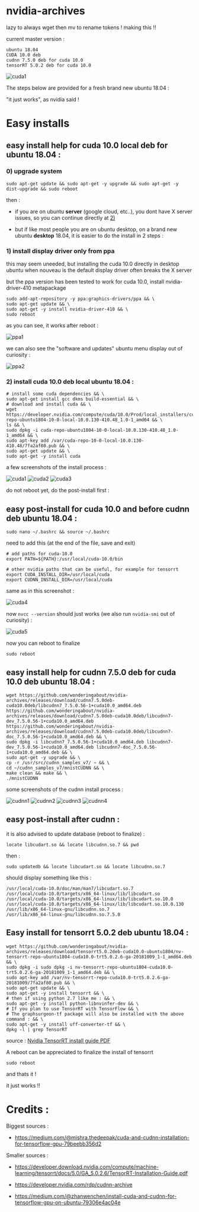 # nvidia-archives

lazy to always wget then mv to rename tokens ! making this !!

current master version : 

```
ubuntu 18.04
CUDA 10.0 deb
cudnn 7.5.0 deb for cuda 10.0
tensorRT 5.0.2 deb for cuda 10.0
```

![cuda1](https://raw.githubusercontent.com/wonderingabout/nvidia-archives/master/pictures/10.0/cuda1.png)

The steps below are provided for a fresh brand new ubuntu 18.04 :

"it just works", as nvidia said !

# Easy installs

## easy install help for cuda 10.0 local deb for ubuntu 18.04 :

### 0) upgrade system

```
sudo apt-get update && sudo apt-get -y upgrade && sudo apt-get -y dist-upgrade && sudo reboot
```

then : 

- if you are on ubuntu **server** (google cloud, etc..), you dont have X 
server issues, so you can continue directly at 
[2)](#2-install-cuda-100-deb-local-ubuntu-1804-)

- but if like most people you are on ubuntu desktop, on a brand new 
ubuntu **desktop** 18.04, it is easier to do the install in 2 steps : 

### 1) install display driver only from ppa

this may seem uneeded, but installing the cuda 10.0 directly in 
desktop ubuntu when nouveau is the default display driver often 
breaks the X server

but the ppa version has been tested to work
for cuda 10.0, install nvidia-driver-410 metapackage

```
sudo add-apt-repository -y ppa:graphics-drivers/ppa && \
sudo apt-get update && \
sudo apt-get -y install nvidia-driver-410 && \
sudo reboot
```

as you can see, it works after reboot : 

![ppa1](https://raw.githubusercontent.com/wonderingabout/nvidia-archives/master/pictures/10.0/ppa1.png)

we can also see the "software and updates" ubuntu 
menu display out of curiosity : 

![ppa2](https://raw.githubusercontent.com/wonderingabout/nvidia-archives/master/pictures/10.0/ppa2.png)

### 2) install cuda 10.0 deb local ubuntu 18.04 :

```
# install some cuda dependencies && \
sudo apt-get install gcc dkms build-essential && \
# download and install cuda && \
wget https://developer.nvidia.com/compute/cuda/10.0/Prod/local_installers/cuda-repo-ubuntu1804-10-0-local-10.0.130-410.48_1.0-1_amd64 && \
ls && \
sudo dpkg -i cuda-repo-ubuntu1804-10-0-local-10.0.130-410.48_1.0-1_amd64 && \
sudo apt-key add /var/cuda-repo-10-0-local-10.0.130-410.48/7fa2af80.pub && \
sudo apt-get update && \
sudo apt-get -y install cuda
```

a few screenshots of the install process : 

![cuda1](https://raw.githubusercontent.com/wonderingabout/nvidia-archives/master/pictures/10.0/cuda1.png)
![cuda2](https://raw.githubusercontent.com/wonderingabout/nvidia-archives/master/pictures/10.0/cuda2.png)
![cuda3](https://raw.githubusercontent.com/wonderingabout/nvidia-archives/master/pictures/10.0/cuda3.png)

do not reboot yet, do the post-install first : 

## easy post-install for cuda 10.0 and before cudnn deb ubuntu 18.04 :

```
sudo nano ~/.bashrc && source ~/.bashrc
```

need to add this (at the end of the file, save and exit) 

```
# add paths for cuda-10.0
export PATH=${PATH}:/usr/local/cuda-10.0/bin

# other nvidia paths that can be useful, for example for tensorrt
export CUDA_INSTALL_DIR=/usr/local/cuda
export CUDNN_INSTALL_DIR=/usr/local/cuda
```

same as in this screenshot : 

![cuda4](https://raw.githubusercontent.com/wonderingabout/nvidia-archives/master/pictures/10.0/cuda4.png)

now `nvcc --version` should just works (we also run `nvidia-smi` 
out of curiosity) : 

![cuda5](https://raw.githubusercontent.com/wonderingabout/nvidia-archives/master/pictures/10.0/cuda5.png)

now you can reboot to finalize

```
sudo reboot
```

## easy install help for cudnn 7.5.0 deb for cuda 10.0 deb ubuntu 18.04 :

```
wget https://github.com/wonderingabout/nvidia-archives/releases/download/cudnn7.5.0deb-cuda10.0deb/libcudnn7_7.5.0.56-1+cuda10.0_amd64.deb https://github.com/wonderingabout/nvidia-archives/releases/download/cudnn7.5.0deb-cuda10.0deb/libcudnn7-dev_7.5.0.56-1+cuda10.0_amd64.deb https://github.com/wonderingabout/nvidia-archives/releases/download/cudnn7.5.0deb-cuda10.0deb/libcudnn7-doc_7.5.0.56-1+cuda10.0_amd64.deb && \
sudo dpkg -i libcudnn7_7.5.0.56-1+cuda10.0_amd64.deb libcudnn7-dev_7.5.0.56-1+cuda10.0_amd64.deb libcudnn7-doc_7.5.0.56-1+cuda10.0_amd64.deb && \
sudo apt-get -y upgrade && \
cp -r /usr/src/cudnn_samples_v7/ ~ && \
cd ~/cudnn_samples_v7/mnistCUDNN && \
make clean && make && \
./mnistCUDNN
```

some screenshots of the cudnn install process :

![cudnn1](https://raw.githubusercontent.com/wonderingabout/nvidia-archives/master/pictures/10.0/cudnn1.png)
![cudnn2](https://raw.githubusercontent.com/wonderingabout/nvidia-archives/master/pictures/10.0/cudnn2.png)
![cudnn3](https://raw.githubusercontent.com/wonderingabout/nvidia-archives/master/pictures/10.0/cudnn3.png)
![cudnn4](https://raw.githubusercontent.com/wonderingabout/nvidia-archives/master/pictures/10.0/cudnn4.png)

## easy post-install after cudnn :

it is also advised to update database (reboot to finalize) :

```
locate libcudart.so && locate libcudnn.so.7 && pwd
```

then :

```
sudo updatedb && locate libcudart.so && locate libcudnn.so.7
```

should display something like this :

```
/usr/local/cuda-10.0/doc/man/man7/libcudart.so.7
/usr/local/cuda-10.0/targets/x86_64-linux/lib/libcudart.so
/usr/local/cuda-10.0/targets/x86_64-linux/lib/libcudart.so.10.0
/usr/local/cuda-10.0/targets/x86_64-linux/lib/libcudart.so.10.0.130
/usr/lib/x86_64-linux-gnu/libcudnn.so.7
/usr/lib/x86_64-linux-gnu/libcudnn.so.7.5.0

```

## Easy install for tensorrt 5.0.2 deb ubuntu 18.04 :

```
wget https://github.com/wonderingabout/nvidia-archives/releases/download/tensorrt5.0.2deb-cuda10.0-ubuntu1804/nv-tensorrt-repo-ubuntu1804-cuda10.0-trt5.0.2.6-ga-20181009_1-1_amd64.deb && \
sudo dpkg -i sudo dpkg -i nv-tensorrt-repo-ubuntu1804-cuda10.0-trt5.0.2.6-ga-20181009_1-1_amd64.deb && \
sudo apt-key add /var/nv-tensorrt-repo-cuda10.0-trt5.0.2.6-ga-20181009/7fa2af80.pub && \
sudo apt-get update && \
sudo apt-get -y install tensorrt && \
# then if using python 2.7 like me : && \
sudo apt-get -y install python-libnvinfer-dev && \
# If you plan to use TensorRT with TensorFlow && \
# The graphsurgeon-tf package will also be installed with the above command : && \
sudo apt-get -y install uff-converter-tf && \
dpkg -l | grep TensorRT
```

source : [Nvidia TensorRT install guide PDF](https://developer.download.nvidia.com/compute/machine-learning/tensorrt/docs/5.0/GA_5.0.2.6/TensorRT-Installation-Guide.pdf)

A reboot can be appreciated to finalize the install of tensorrt

```
sudo reboot
```

and thats it !

it just works !!

# Credits : 

Biggest sources : 

- https://medium.com/@mishra.thedeepak/cuda-and-cudnn-installation-for-tensorflow-gpu-79beebb356d2

Smaller sources :

- https://developer.download.nvidia.com/compute/machine-learning/tensorrt/docs/5.0/GA_5.0.2.6/TensorRT-Installation-Guide.pdf

- https://developer.nvidia.com/rdp/cudnn-archive

- https://medium.com/@zhanwenchen/install-cuda-and-cudnn-for-tensorflow-gpu-on-ubuntu-79306e4ac04e

